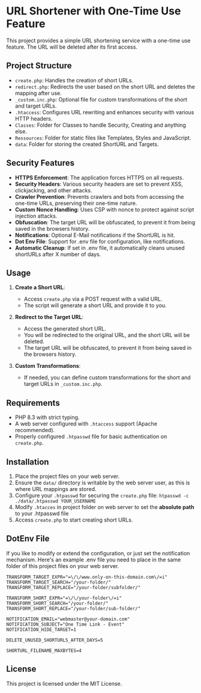 
# URL Shortener with One-Time Use Feature

This project provides a simple URL shortening service with a one-time use feature. The URL will be deleted after its first access. 

## Project Structure

- `create.php`: Handles the creation of short URLs.
- `redirect.php`: Redirects the user based on the short URL and deletes the mapping after use.
- `_custom.inc.php`: Optional file for custom transformations of the short and target URLs.
- `.htaccess`: Configures URL rewriting and enhances security with various HTTP headers.
- `Classes`: Folder for Classes to handle Security, Creating and anything else.
- `Ressources`: Folder for static files like Templates, Styles and JavaScript.
- `data`: Folder for storing the created ShortURL and Targets.

## Security Features

- **HTTPS Enforcement**: The application forces HTTPS on all requests.
- **Security Headers**: Various security headers are set to prevent XSS, clickjacking, and other attacks.
- **Crawler Prevention**: Prevents crawlers and bots from accessing the one-time URLs, preserving their one-time nature.
- **Custom Nonce Handling**: Uses CSP with nonce to protect against script injection attacks.
- **Obfuscation**: The target URL will be obfuscated, to prevent it from being saved in the browsers history.
- **Notifications**: Optional E-Mail notifications if the ShortURL is hit.
- **Dot Env File**: Support for .env file for configuration, like notifications.
- **Automatic Cleanup**: If set in .env file, it automatically cleans unused shortURLs after X number of days.

## Usage

1. **Create a Short URL**: 
   - Access `create.php` via a POST request with a valid URL.
   - The script will generate a short URL and provide it to you.

2. **Redirect to the Target URL**:
   - Access the generated short URL.
   - You will be redirected to the original URL, and the short URL will be deleted.
   - The target URL will be obfuscated, to prevent it from being saved in the browsers history.

3. **Custom Transformations**:
   - If needed, you can define custom transformations for the short and target URLs in `_custom.inc.php`.

## Requirements

- PHP 8.3 with strict typing.
- A web server configured with `.htaccess` support (Apache recommended).
- Properly configured `.htpasswd` file for basic authentication on `create.php`.

## Installation

1. Place the project files on your web server.
2. Ensure the `data/` directory is writable by the web server user, as this is where URL mappings are stored.
3. Configure your `.htpasswd` for securing the `create.php` file: `htpasswd -c ./data/.htpasswd YOUR_USERNAME`
5. Modify `.htacces` in project folder on web server to set the **absolute path** to your .htpasswd file
4. Access `create.php` to start creating short URLs.

## DotEnv File

If you like to modify or extend the configuration, or just set the notification mechanism.
Here's an example .env file you need to place in the same folder of this project files on your web server.

    TRANSFORM_TARGET_EXPR="=\/\/www.only-on-this-domain.com\/=i"
    TRANSFORM_TARGET_SEARCH="/your-folder/"
    TRANSFORM_TARGET_REPLACE="/your-folder/subfolder/"
    
    TRANSFORM_SHORT_EXPR="=\/\/your-folder\/=i"
    TRANSFORM_SHORT_SEARCH="/your-folder/"
    TRANSFORM_SHORT_REPLACE="/your-folder/sub-folder/"
        
    NOTIFICATION_EMAIL="webmaster@your-domain.com"
    NOTIFICATION_SUBJECT="One Time Link - Event"
    NOTIFICATION_HIDE_TARGET=1

    DELETE_UNUSED_SHORTURLS_AFTER_DAYS=5

    SHORTURL_FILENAME_MAXBYTES=4

## License

This project is licensed under the MIT License.
